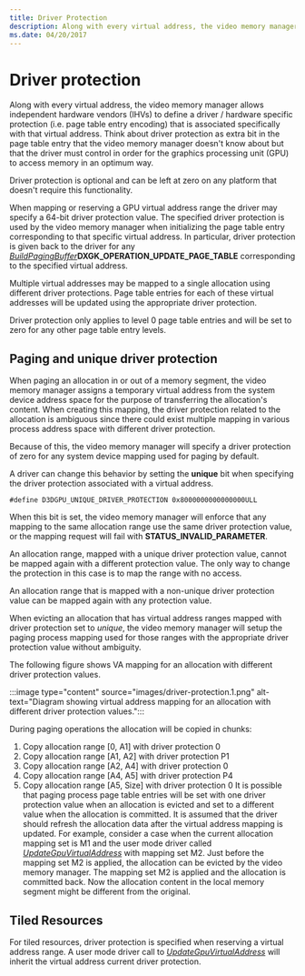 ```yaml
---
title: Driver Protection
description: Along with every virtual address, the video memory manager allows independent hardware vendors (IHVs) to define a driver / hardware specific protection (i.e.
ms.date: 04/20/2017
---
```


# Driver protection

Along with every virtual address, the video memory manager allows independent hardware vendors (IHVs) to define a driver / hardware specific protection (i.e. page table entry encoding) that is associated specifically with that virtual address. Think about driver protection as extra bit in the page table entry that the video memory manager doesn't know about but that the driver must control in order for the graphics processing unit (GPU) to access memory in an optimum way.

Driver protection is optional and can be left at zero on any platform that doesn't require this functionality.

When mapping or reserving a GPU virtual address range the driver may specify a 64-bit driver protection value. The specified driver protection is used by the video memory manager when initializing the page table entry corresponding to that specific virtual address. In particular, driver protection is given back to the driver for any [*BuildPagingBuffer*](/windows-hardware/drivers/ddi/d3dkmddi/nc-d3dkmddi-dxgkddi_buildpagingbuffer)**DXGK_OPERATION_UPDATE_PAGE_TABLE** corresponding to the specified virtual address.

Multiple virtual addresses may be mapped to a single allocation using different driver protections. Page table entries for each of these virtual addresses will be updated using the appropriate driver protection.

Driver protection only applies to level 0 page table entries and will be set to zero for any other page table entry levels.

## Paging and unique driver protection

When paging an allocation in or out of a memory segment, the video memory manager assigns a temporary virtual address from the system device address space for the purpose of transferring the allocation's content. When creating this mapping, the driver protection related to the allocation is ambiguous since there could exist multiple mapping in various process address space with different driver protection.

Because of this, the video memory manager will specify a driver protection of zero for any system device mapping used for paging by default.

A driver can change this behavior by setting the **unique** bit when specifying the driver protection associated with a virtual address.

`#define D3DGPU_UNIQUE_DRIVER_PROTECTION 0x8000000000000000ULL`

When this bit is set, the video memory manager will enforce that any mapping to the same allocation range use the same driver protection value, or the mapping request will fail with **STATUS_INVALID_PARAMETER**.

An allocation range, mapped with a unique driver protection value, cannot be mapped again with a different protection value. The only way to change the protection in this case is to map the range with no access.

An allocation range that is mapped with a non-unique driver protection value can be mapped again with any protection value.

When evicting an allocation that has virtual address ranges mapped with driver protection set to *unique*, the video memory manager will setup the paging process mapping used for those ranges with the appropriate driver protection value without ambiguity.

The following figure shows VA mapping for an allocation with different driver protection values.

:::image type="content" source="images/driver-protection.1.png" alt-text="Diagram showing virtual address mapping for an allocation with different driver protection values.":::

During paging operations the allocation will be copied in chunks:

1. Copy allocation range \[0, A1\] with driver protection 0
2. Copy allocation range \[A1, A2\] with driver protection P1
3. Copy allocation range \[A2, A4\] with driver protection 0
4. Copy allocation range \[A4, A5\] with driver protection P4
5. Copy allocation range \[A5, Size\] with driver protection 0
It is possible that paging process page table entries will be set with one driver protection value when an allocation is evicted and set to a different value when the allocation is committed. It is assumed that the driver should refresh the allocation data after the virtual address mapping is updated.
For example, consider a case when the current allocation mapping set is M1 and the user mode driver called [*UpdateGpuVirtualAddress*](/windows-hardware/drivers/ddi/d3dumddi/nc-d3dumddi-pfnd3dddi_updategpuvirtualaddresscb) with mapping set M2. Just before the mapping set M2 is applied, the allocation can be evicted by the video memory manager. The mapping set M2 is applied and the allocation is committed back. Now the allocation content in the local memory segment might be different from the original.

## Tiled Resources

For tiled resources, driver protection is specified when reserving a virtual address range. A user mode driver call to [*UpdateGpuVirtualAddress*](/windows-hardware/drivers/ddi/d3dumddi/nc-d3dumddi-pfnd3dddi_updategpuvirtualaddresscb) will inherit the virtual address current driver protection.
